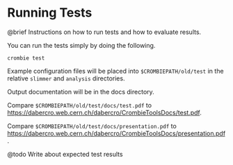 # Running Tests

@brief Instructions on how to run tests and how to evaluate results.

You can run the tests simply by doing the following.

    crombie test

Example configuration files will be placed into `$CROMBIEPATH/old/test` in
the relative `slimmer` and `analysis` directories.

Output documentation will be in the docs directory.

Compare `$CROMBIEPATH/old/test/docs/test.pdf` to
https://dabercro.web.cern.ch/dabercro/CrombieToolsDocs/test.pdf.

Compare `$CROMBIEPATH/old/test/docs/presentation.pdf` to
https://dabercro.web.cern.ch/dabercro/CrombieToolsDocs/presentation.pdf.

@todo Write about expected test results

